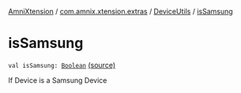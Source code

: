 [AmniXtension](../../index.md) / [com.amnix.xtension.extras](../index.md) / [DeviceUtils](index.md) / [isSamsung](./is-samsung.md)

# isSamsung

`val isSamsung: `[`Boolean`](https://kotlinlang.org/api/latest/jvm/stdlib/kotlin/-boolean/index.html) [(source)](https://github.com/AmniX/AmniXTension/tree/master/AmniXtension/src/main/java/com/amnix/xtension/extras/DeviceUtils.kt#L109)

If Device is a Samsung Device

